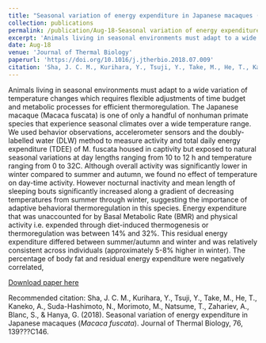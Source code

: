 ```yaml
---
title: "Seasonal variation of energy expenditure in Japanese macaques (Macaca fuscata)"
collection: publications
permalink: /publication/Aug-18-Seasonal variation of energy expenditure in Japanese macaques (Macaca fuscata)
excerpt: 'Animals living in seasonal environments must adapt to a wide variation of temperature changes which requires flexible adjustments of time budget and metabolic processes for efficient thermoregulation. The Japanese macaque (Macaca fuscata) is one of only a handful of nonhuman primate species that experience seasonal climates over a wide temperature range. We used behavior observations, accelerometer sensors and the doubly-labelled water (DLW) method to measure activity and total daily energy expenditure (TDEE) of M. fuscata housed in captivity but exposed to natural seasonal variations at day lengths ranging from 10 to 12 h and temperature ranging from 0 to 32C. Although overall activity was significantly lower in winter compared to summer and autumn, we found no effect of temperature on day-time activity. However nocturnal inactivity and mean length of sleeping bouts significantly increased along a gradient of decreasing temperatures from summer through winter, suggesting the importance of adaptive behavioral thermoregulation in this species. Energy expenditure that was unaccounted for by Basal Metabolic Rate (BMR) and physical activity i.e. expended through diet-induced thermogenesis or thermoregulation was between 14% and 32%. This residual energy expenditure differed between summer/autumn and winter and was relatively consistent across individuals (approximately 5-8% higher in winter). The percentage of body fat and residual energy expenditure were negatively correlated,'
date: Aug-18
venue: 'Journal of Thermal Biology'
paperurl: 'https://doi.org/10.1016/j.jtherbio.2018.07.009'
citation: 'Sha, J. C. M., Kurihara, Y., Tsuji, Y., Take, M., He, T., Kaneko, A., Suda-Hashimoto, N., Morimoto, M., Natsume, T., Zahariev, A., Blanc, S., &amp; Hanya, G. (2018). Seasonal variation of energy expenditure in Japanese macaques (<i>Macaca fuscata</i>). Journal of Thermal Biology, 76, 139???C146.'
---
```

Animals living in seasonal environments must adapt to a wide variation of temperature changes which requires flexible adjustments of time budget and metabolic processes for efficient thermoregulation. The Japanese macaque (Macaca fuscata) is one of only a handful of nonhuman primate species that experience seasonal climates over a wide temperature range. We used behavior observations, accelerometer sensors and the doubly-labelled water (DLW) method to measure activity and total daily energy expenditure (TDEE) of M. fuscata housed in captivity but exposed to natural seasonal variations at day lengths ranging from 10 to 12 h and temperature ranging from 0 to 32C. Although overall activity was significantly lower in winter compared to summer and autumn, we found no effect of temperature on day-time activity. However nocturnal inactivity and mean length of sleeping bouts significantly increased along a gradient of decreasing temperatures from summer through winter, suggesting the importance of adaptive behavioral thermoregulation in this species. Energy expenditure that was unaccounted for by Basal Metabolic Rate (BMR) and physical activity i.e. expended through diet-induced thermogenesis or thermoregulation was between 14% and 32%. This residual energy expenditure differed between summer/autumn and winter and was relatively consistent across individuals (approximately 5-8% higher in winter). The percentage of body fat and residual energy expenditure were negatively correlated,

[Download paper here](https://doi.org/10.1016/j.jtherbio.2018.07.009)

Recommended citation: Sha, J. C. M., Kurihara, Y., Tsuji, Y., Take, M., He, T., Kaneko, A., Suda-Hashimoto, N., Morimoto, M., Natsume, T., Zahariev, A., Blanc, S., & Hanya, G. (2018). Seasonal variation of energy expenditure in Japanese macaques (<i>Macaca fuscata</i>). Journal of Thermal Biology, 76, 139???C146.